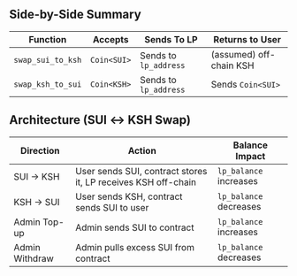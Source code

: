 
## Side-by-Side Summary
| Function          | Accepts     | Sends To LP           | Returns to User         |
| ----------------- | ----------- | --------------------- | ----------------------- |
| `swap_sui_to_ksh` | `Coin<SUI>` | Sends to `lp_address` | (assumed) off-chain KSH |
| `swap_ksh_to_sui` | `Coin<KSH>` | Sends to `lp_address` | Sends `Coin<SUI>`       |


## Architecture (SUI ↔ KSH Swap)
| Direction      | Action                                                        | Balance Impact         |
| -------------- | ------------------------------------------------------------- | ---------------------- |
| SUI → KSH      | User sends SUI, contract stores it, LP receives KSH off-chain | `lp_balance` increases |
| KSH → SUI      | User sends KSH, contract sends SUI to user                    | `lp_balance` decreases |
| Admin Top-up   | Admin sends SUI to contract                                   | `lp_balance` increases |
| Admin Withdraw | Admin pulls excess SUI from contract                          | `lp_balance` decreases |
